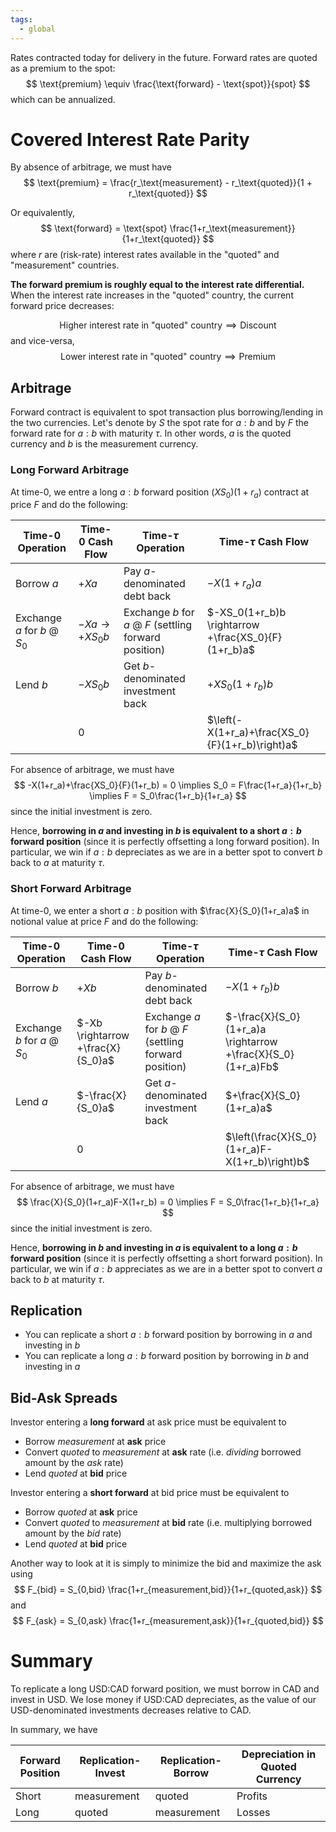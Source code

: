 ```yaml
---
tags:
  - global
---
```

Rates contracted today for delivery in the future.
Forward rates are quoted as a premium to the spot:
$$
\text{premium} \equiv \frac{\text{forward} - \text{spot}}{spot}
$$
which can be annualized.
# Covered Interest Rate Parity
By absence of arbitrage, we must have
$$
\text{premium} = \frac{r_\text{measurement} - r_\text{quoted}}{1 + r_\text{quoted}}
$$


Or equivalently,
$$
\text{forward} = \text{spot} \frac{1+r_\text{measurement}}{1+r_\text{quoted}}
$$
where $r$ are (risk-rate) interest rates available in the "quoted" and "measurement" countries. 

**The forward premium is roughly equal to the interest rate differential.**
When the interest rate increases in the "quoted" country, the current forward price decreases:

$$
\text{Higher interest rate in "quoted" country} \implies \text{Discount}
$$
and vice-versa,
$$
\text{Lower interest rate in "quoted" country} \implies \text{Premium}
$$
## Arbitrage 
Forward contract is equivalent to spot transaction plus borrowing/lending in the two currencies.
Let's denote by $S$ the spot rate for $a:b$ and by $F$ the forward rate for $a:b$ with maturity $\tau$.
In other words, $a$ is the quoted currency and $b$ is the measurement currency.
### Long Forward Arbitrage
At time-0, we entre a long $a:b$ forward position $(XS_0)(1+r_a)$ contract at price $F$ and do the following:

| Time-0 Operation | Time-0 Cash Flow | Time-$\tau$ Operation | Time-$\tau$ Cash Flow |
|-----|-----|-----|-----|
| Borrow $a$  | $+Xa$ | Pay $a$-denominated debt back | $-X(1+r_a)a$ |
| Exchange $a$ for $b$ @ $S_0$ | $-Xa \rightarrow +XS_0b$|  Exchange $b$ for $a$ @ $F$ (settling forward position) | $-XS_0(1+r_b)b \rightarrow +\frac{XS_0}{F}(1+r_b)a$ |
| Lend $b$ | $-XS_0b$ | Get $b$-denominated investment back | $+XS_0(1+r_b)b$ |
|| $0$ || $\left(-X(1+r_a)+\frac{XS_0}{F}(1+r_b)\right)a$|
For absence of arbitrage, we must have
$$
-X(1+r_a)+\frac{XS_0}{F}(1+r_b) = 0 \implies S_0 = F\frac{1+r_a}{1+r_b} \implies F = S_0\frac{1+r_b}{1+r_a}
$$
since the initial investment is zero.

Hence,  **borrowing in $a$ and investing in $b$ is equivalent to a short $a:b$ forward position** (since it is perfectly offsetting a long forward position).
In particular, we win if $a:b$ depreciates as we are in a better spot to convert $b$ back to $a$ at maturity $\tau$.
### Short Forward Arbitrage
At time-0, we enter a short $a:b$ position with $\frac{X}{S_0}(1+r_a)a$ in notional value at price $F$ and do the following:

| Time-0 Operation | Time-0 Cash Flow | Time-$\tau$ Operation | Time-$\tau$ Cash Flow |
|-----|-----|-----|-----|
| Borrow $b$  | $+Xb$ | Pay $b$-denominated debt back | $-X(1+r_b)b$ |
| Exchange $b$ for $a$ @ $S_0$ | $-Xb \rightarrow +\frac{X}{S_0}a$|  Exchange $a$ for $b$ @ $F$ (settling forward position) | $-\frac{X}{S_0}(1+r_a)a \rightarrow +\frac{X}{S_0}(1+r_a)Fb$ |
| Lend $a$ | $-\frac{X}{S_0}a$ | Get $a$-denominated investment back | $+\frac{X}{S_0}(1+r_a)a$ |
|| $0$ || $\left(\frac{X}{S_0}(1+r_a)F-X(1+r_b)\right)b$|
For absence of arbitrage, we must have
$$
\frac{X}{S_0}(1+r_a)F-X(1+r_b) = 0 \implies F = S_0\frac{1+r_b}{1+r_a} 
$$
since the initial investment is zero.

Hence, **borrowing in $b$ and investing in $a$ is equivalent to a long $a:b$ forward position** (since it is perfectly offsetting a short forward position).
In particular, we win if $a:b$ appreciates as we are in a better spot to convert $a$ back to $b$ at maturity $\tau$.
## Replication
* You can replicate a short $a:b$ forward position by borrowing in $a$ and investing in $b$
* You can replicate a long $a:b$ forward position by borrowing in $b$ and investing in $a$

## Bid-Ask Spreads
Investor entering a **long forward** at ask price must be equivalent to
* Borrow *measurement* at **ask** price
* Convert *quoted* to *measurement* at **ask** rate (i.e. *dividing* borrowed amount by the *ask* rate)
* Lend *quoted* at **bid** price

Investor entering a **short forward** at bid price must be equivalent to
* Borrow *quoted* at **ask** price
* Convert *quoted* to *measurement* at **bid** rate (i.e. multiplying borrowed amount by the *bid* rate)
* Lend *quoted* at **bid** price

Another way to look at it is simply to minimize the bid and maximize the ask using
$$
F_{bid} = S_{0,bid} \frac{1+r_{measurement,bid}}{1+r_{quoted,ask}}
$$
and 
$$
F_{ask} = S_{0,ask} \frac{1+r_{measurement,ask}}{1+r_{quoted,bid}}
$$
# Summary
To replicate a long USD:CAD forward position, we must borrow in CAD and invest in USD. We lose money if USD:CAD depreciates, as the value of our USD-denominated investments decreases relative to CAD. 

In summary, we have

| Forward Position | Replication-Invest | Replication-Borrow | Depreciation in Quoted Currency |
|---|---|---|---|
| Short| measurement | quoted | Profits |
| Long | quoted | measurement  | Losses |
